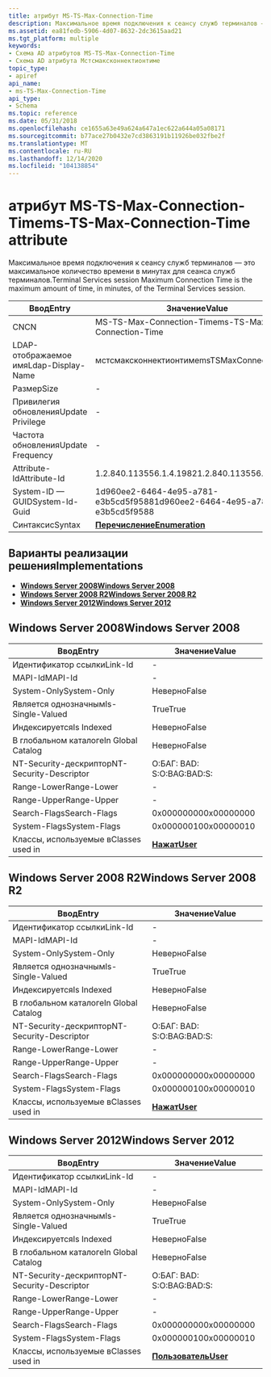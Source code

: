 ```yaml
---
title: атрибут MS-TS-Max-Connection-Time
description: Максимальное время подключения к сеансу служб терминалов — это максимальное количество времени в минутах для сеанса служб терминалов.
ms.assetid: ea81fedb-5906-4d07-8632-2dc3615aad21
ms.tgt_platform: multiple
keywords:
- Схема AD атрибутов MS-TS-Max-Connection-Time
- Схема AD атрибута Мстсмаксконнектионтиме
topic_type:
- apiref
api_name:
- ms-TS-Max-Connection-Time
api_type:
- Schema
ms.topic: reference
ms.date: 05/31/2018
ms.openlocfilehash: ce1655a63e49a624a647a1ec622a644a05a08171
ms.sourcegitcommit: b77ace27b0432e7cd3863191b11926be032fbe2f
ms.translationtype: MT
ms.contentlocale: ru-RU
ms.lasthandoff: 12/14/2020
ms.locfileid: "104138854"
---
```

# <a name="ms-ts-max-connection-time-attribute"></a><span data-ttu-id="a2745-105">атрибут MS-TS-Max-Connection-Time</span><span class="sxs-lookup"><span data-stu-id="a2745-105">ms-TS-Max-Connection-Time attribute</span></span>

<span data-ttu-id="a2745-106">Максимальное время подключения к сеансу служб терминалов — это максимальное количество времени в минутах для сеанса служб терминалов.</span><span class="sxs-lookup"><span data-stu-id="a2745-106">Terminal Services session Maximum Connection Time is the maximum amount of time, in minutes, of the Terminal Services session.</span></span>



| <span data-ttu-id="a2745-107">Ввод</span><span class="sxs-lookup"><span data-stu-id="a2745-107">Entry</span></span> | <span data-ttu-id="a2745-108">Значение</span><span class="sxs-lookup"><span data-stu-id="a2745-108">Value</span></span> |
|-------------------|--------------------------------------|
| <span data-ttu-id="a2745-109">CN</span><span class="sxs-lookup"><span data-stu-id="a2745-109">CN</span></span>                | <span data-ttu-id="a2745-110">MS-TS-Max-Connection-Time</span><span class="sxs-lookup"><span data-stu-id="a2745-110">ms-TS-Max-Connection-Time</span></span>            |
| <span data-ttu-id="a2745-111">LDAP-отображаемое имя</span><span class="sxs-lookup"><span data-stu-id="a2745-111">Ldap-Display-Name</span></span> | <span data-ttu-id="a2745-112">мстсмаксконнектионтиме</span><span class="sxs-lookup"><span data-stu-id="a2745-112">msTSMaxConnectionTime</span></span>                |
| <span data-ttu-id="a2745-113">Размер</span><span class="sxs-lookup"><span data-stu-id="a2745-113">Size</span></span>              | \-                                   |
| <span data-ttu-id="a2745-114">Привилегия обновления</span><span class="sxs-lookup"><span data-stu-id="a2745-114">Update Privilege</span></span>  | \-                                   |
| <span data-ttu-id="a2745-115">Частота обновления</span><span class="sxs-lookup"><span data-stu-id="a2745-115">Update Frequency</span></span>  | \-                                   |
| <span data-ttu-id="a2745-116">Attribute-Id</span><span class="sxs-lookup"><span data-stu-id="a2745-116">Attribute-Id</span></span>      | <span data-ttu-id="a2745-117">1.2.840.113556.1.4.1982</span><span class="sxs-lookup"><span data-stu-id="a2745-117">1.2.840.113556.1.4.1982</span></span>              |
| <span data-ttu-id="a2745-118">System-ID — GUID</span><span class="sxs-lookup"><span data-stu-id="a2745-118">System-Id-Guid</span></span>    | <span data-ttu-id="a2745-119">1d960ee2-6464-4e95-a781-e3b5cd5f9588</span><span class="sxs-lookup"><span data-stu-id="a2745-119">1d960ee2-6464-4e95-a781-e3b5cd5f9588</span></span> |
| <span data-ttu-id="a2745-120">Синтаксис</span><span class="sxs-lookup"><span data-stu-id="a2745-120">Syntax</span></span>            | [<span data-ttu-id="a2745-121">**Перечисление**</span><span class="sxs-lookup"><span data-stu-id="a2745-121">**Enumeration**</span></span>](s-enumeration.md) |



## <a name="implementations"></a><span data-ttu-id="a2745-122">Варианты реализации решения</span><span class="sxs-lookup"><span data-stu-id="a2745-122">Implementations</span></span>

-   [<span data-ttu-id="a2745-123">**Windows Server 2008**</span><span class="sxs-lookup"><span data-stu-id="a2745-123">**Windows Server 2008**</span></span>](#windows-server-2008)
-   [<span data-ttu-id="a2745-124">**Windows Server 2008 R2**</span><span class="sxs-lookup"><span data-stu-id="a2745-124">**Windows Server 2008 R2**</span></span>](#windows-server-2008-r2)
-   [<span data-ttu-id="a2745-125">**Windows Server 2012**</span><span class="sxs-lookup"><span data-stu-id="a2745-125">**Windows Server 2012**</span></span>](#windows-server-2012)

## <a name="windows-server-2008"></a><span data-ttu-id="a2745-126">Windows Server 2008</span><span class="sxs-lookup"><span data-stu-id="a2745-126">Windows Server 2008</span></span>



| <span data-ttu-id="a2745-127">Ввод</span><span class="sxs-lookup"><span data-stu-id="a2745-127">Entry</span></span> | <span data-ttu-id="a2745-128">Значение</span><span class="sxs-lookup"><span data-stu-id="a2745-128">Value</span></span> |
|------------------------|-----------------------------------|
| <span data-ttu-id="a2745-129">Идентификатор ссылки</span><span class="sxs-lookup"><span data-stu-id="a2745-129">Link-Id</span></span>                | \-                                |
| <span data-ttu-id="a2745-130">MAPI-Id</span><span class="sxs-lookup"><span data-stu-id="a2745-130">MAPI-Id</span></span>                | \-                                |
| <span data-ttu-id="a2745-131">System-Only</span><span class="sxs-lookup"><span data-stu-id="a2745-131">System-Only</span></span>            | <span data-ttu-id="a2745-132">Неверно</span><span class="sxs-lookup"><span data-stu-id="a2745-132">False</span></span>                             |
| <span data-ttu-id="a2745-133">Является однозначным</span><span class="sxs-lookup"><span data-stu-id="a2745-133">Is-Single-Valued</span></span>       | <span data-ttu-id="a2745-134">True</span><span class="sxs-lookup"><span data-stu-id="a2745-134">True</span></span>                              |
| <span data-ttu-id="a2745-135">Индексируется</span><span class="sxs-lookup"><span data-stu-id="a2745-135">Is Indexed</span></span>             | <span data-ttu-id="a2745-136">Неверно</span><span class="sxs-lookup"><span data-stu-id="a2745-136">False</span></span>                             |
| <span data-ttu-id="a2745-137">В глобальном каталоге</span><span class="sxs-lookup"><span data-stu-id="a2745-137">In Global Catalog</span></span>      | <span data-ttu-id="a2745-138">Неверно</span><span class="sxs-lookup"><span data-stu-id="a2745-138">False</span></span>                             |
| <span data-ttu-id="a2745-139">NT-Security-дескриптор</span><span class="sxs-lookup"><span data-stu-id="a2745-139">NT-Security-Descriptor</span></span> | <span data-ttu-id="a2745-140">О:БАГ: BAD: S:</span><span class="sxs-lookup"><span data-stu-id="a2745-140">O:BAG:BAD:S:</span></span>                      |
| <span data-ttu-id="a2745-141">Range-Lower</span><span class="sxs-lookup"><span data-stu-id="a2745-141">Range-Lower</span></span>            | \-                                |
| <span data-ttu-id="a2745-142">Range-Upper</span><span class="sxs-lookup"><span data-stu-id="a2745-142">Range-Upper</span></span>            | \-                                |
| <span data-ttu-id="a2745-143">Search-Flags</span><span class="sxs-lookup"><span data-stu-id="a2745-143">Search-Flags</span></span>           | <span data-ttu-id="a2745-144">0x00000000</span><span class="sxs-lookup"><span data-stu-id="a2745-144">0x00000000</span></span>                        |
| <span data-ttu-id="a2745-145">System-Flags</span><span class="sxs-lookup"><span data-stu-id="a2745-145">System-Flags</span></span>           | <span data-ttu-id="a2745-146">0x00000010</span><span class="sxs-lookup"><span data-stu-id="a2745-146">0x00000010</span></span>                        |
| <span data-ttu-id="a2745-147">Классы, используемые в</span><span class="sxs-lookup"><span data-stu-id="a2745-147">Classes used in</span></span>        | [<span data-ttu-id="a2745-148">**Нажат**</span><span class="sxs-lookup"><span data-stu-id="a2745-148">**User**</span></span>](c-user.md)<br/> |



## <a name="windows-server-2008-r2"></a><span data-ttu-id="a2745-149">Windows Server 2008 R2</span><span class="sxs-lookup"><span data-stu-id="a2745-149">Windows Server 2008 R2</span></span>



| <span data-ttu-id="a2745-150">Ввод</span><span class="sxs-lookup"><span data-stu-id="a2745-150">Entry</span></span> | <span data-ttu-id="a2745-151">Значение</span><span class="sxs-lookup"><span data-stu-id="a2745-151">Value</span></span> |
|------------------------|-----------------------------------|
| <span data-ttu-id="a2745-152">Идентификатор ссылки</span><span class="sxs-lookup"><span data-stu-id="a2745-152">Link-Id</span></span>                | \-                                |
| <span data-ttu-id="a2745-153">MAPI-Id</span><span class="sxs-lookup"><span data-stu-id="a2745-153">MAPI-Id</span></span>                | \-                                |
| <span data-ttu-id="a2745-154">System-Only</span><span class="sxs-lookup"><span data-stu-id="a2745-154">System-Only</span></span>            | <span data-ttu-id="a2745-155">Неверно</span><span class="sxs-lookup"><span data-stu-id="a2745-155">False</span></span>                             |
| <span data-ttu-id="a2745-156">Является однозначным</span><span class="sxs-lookup"><span data-stu-id="a2745-156">Is-Single-Valued</span></span>       | <span data-ttu-id="a2745-157">True</span><span class="sxs-lookup"><span data-stu-id="a2745-157">True</span></span>                              |
| <span data-ttu-id="a2745-158">Индексируется</span><span class="sxs-lookup"><span data-stu-id="a2745-158">Is Indexed</span></span>             | <span data-ttu-id="a2745-159">Неверно</span><span class="sxs-lookup"><span data-stu-id="a2745-159">False</span></span>                             |
| <span data-ttu-id="a2745-160">В глобальном каталоге</span><span class="sxs-lookup"><span data-stu-id="a2745-160">In Global Catalog</span></span>      | <span data-ttu-id="a2745-161">Неверно</span><span class="sxs-lookup"><span data-stu-id="a2745-161">False</span></span>                             |
| <span data-ttu-id="a2745-162">NT-Security-дескриптор</span><span class="sxs-lookup"><span data-stu-id="a2745-162">NT-Security-Descriptor</span></span> | <span data-ttu-id="a2745-163">О:БАГ: BAD: S:</span><span class="sxs-lookup"><span data-stu-id="a2745-163">O:BAG:BAD:S:</span></span>                      |
| <span data-ttu-id="a2745-164">Range-Lower</span><span class="sxs-lookup"><span data-stu-id="a2745-164">Range-Lower</span></span>            | \-                                |
| <span data-ttu-id="a2745-165">Range-Upper</span><span class="sxs-lookup"><span data-stu-id="a2745-165">Range-Upper</span></span>            | \-                                |
| <span data-ttu-id="a2745-166">Search-Flags</span><span class="sxs-lookup"><span data-stu-id="a2745-166">Search-Flags</span></span>           | <span data-ttu-id="a2745-167">0x00000000</span><span class="sxs-lookup"><span data-stu-id="a2745-167">0x00000000</span></span>                        |
| <span data-ttu-id="a2745-168">System-Flags</span><span class="sxs-lookup"><span data-stu-id="a2745-168">System-Flags</span></span>           | <span data-ttu-id="a2745-169">0x00000010</span><span class="sxs-lookup"><span data-stu-id="a2745-169">0x00000010</span></span>                        |
| <span data-ttu-id="a2745-170">Классы, используемые в</span><span class="sxs-lookup"><span data-stu-id="a2745-170">Classes used in</span></span>        | [<span data-ttu-id="a2745-171">**Нажат**</span><span class="sxs-lookup"><span data-stu-id="a2745-171">**User**</span></span>](c-user.md)<br/> |



## <a name="windows-server-2012"></a><span data-ttu-id="a2745-172">Windows Server 2012</span><span class="sxs-lookup"><span data-stu-id="a2745-172">Windows Server 2012</span></span>



| <span data-ttu-id="a2745-173">Ввод</span><span class="sxs-lookup"><span data-stu-id="a2745-173">Entry</span></span> | <span data-ttu-id="a2745-174">Значение</span><span class="sxs-lookup"><span data-stu-id="a2745-174">Value</span></span> |
|------------------------|-----------------------------------|
| <span data-ttu-id="a2745-175">Идентификатор ссылки</span><span class="sxs-lookup"><span data-stu-id="a2745-175">Link-Id</span></span>                | \-                                |
| <span data-ttu-id="a2745-176">MAPI-Id</span><span class="sxs-lookup"><span data-stu-id="a2745-176">MAPI-Id</span></span>                | \-                                |
| <span data-ttu-id="a2745-177">System-Only</span><span class="sxs-lookup"><span data-stu-id="a2745-177">System-Only</span></span>            | <span data-ttu-id="a2745-178">Неверно</span><span class="sxs-lookup"><span data-stu-id="a2745-178">False</span></span>                             |
| <span data-ttu-id="a2745-179">Является однозначным</span><span class="sxs-lookup"><span data-stu-id="a2745-179">Is-Single-Valued</span></span>       | <span data-ttu-id="a2745-180">True</span><span class="sxs-lookup"><span data-stu-id="a2745-180">True</span></span>                              |
| <span data-ttu-id="a2745-181">Индексируется</span><span class="sxs-lookup"><span data-stu-id="a2745-181">Is Indexed</span></span>             | <span data-ttu-id="a2745-182">Неверно</span><span class="sxs-lookup"><span data-stu-id="a2745-182">False</span></span>                             |
| <span data-ttu-id="a2745-183">В глобальном каталоге</span><span class="sxs-lookup"><span data-stu-id="a2745-183">In Global Catalog</span></span>      | <span data-ttu-id="a2745-184">Неверно</span><span class="sxs-lookup"><span data-stu-id="a2745-184">False</span></span>                             |
| <span data-ttu-id="a2745-185">NT-Security-дескриптор</span><span class="sxs-lookup"><span data-stu-id="a2745-185">NT-Security-Descriptor</span></span> | <span data-ttu-id="a2745-186">О:БАГ: BAD: S:</span><span class="sxs-lookup"><span data-stu-id="a2745-186">O:BAG:BAD:S:</span></span>                      |
| <span data-ttu-id="a2745-187">Range-Lower</span><span class="sxs-lookup"><span data-stu-id="a2745-187">Range-Lower</span></span>            | \-                                |
| <span data-ttu-id="a2745-188">Range-Upper</span><span class="sxs-lookup"><span data-stu-id="a2745-188">Range-Upper</span></span>            | \-                                |
| <span data-ttu-id="a2745-189">Search-Flags</span><span class="sxs-lookup"><span data-stu-id="a2745-189">Search-Flags</span></span>           | <span data-ttu-id="a2745-190">0x00000000</span><span class="sxs-lookup"><span data-stu-id="a2745-190">0x00000000</span></span>                        |
| <span data-ttu-id="a2745-191">System-Flags</span><span class="sxs-lookup"><span data-stu-id="a2745-191">System-Flags</span></span>           | <span data-ttu-id="a2745-192">0x00000010</span><span class="sxs-lookup"><span data-stu-id="a2745-192">0x00000010</span></span>                        |
| <span data-ttu-id="a2745-193">Классы, используемые в</span><span class="sxs-lookup"><span data-stu-id="a2745-193">Classes used in</span></span>        | [<span data-ttu-id="a2745-194">**Пользователь**</span><span class="sxs-lookup"><span data-stu-id="a2745-194">**User**</span></span>](c-user.md)<br/> |



 

 






